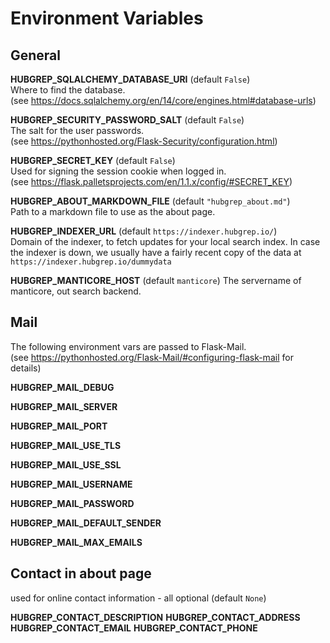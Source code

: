# Environment Variables


## General

**HUBGREP_SQLALCHEMY_DATABASE_URI**  (default `False`)  
Where to find the database.  
(see <https://docs.sqlalchemy.org/en/14/core/engines.html#database-urls>)

**HUBGREP_SECURITY_PASSWORD_SALT** (default `False`)  
The salt for the user passwords.  
(see <https://pythonhosted.org/Flask-Security/configuration.html>)

**HUBGREP_SECRET_KEY** (default `False`)  
Used for signing the session cookie when logged in.  
(see <https://flask.palletsprojects.com/en/1.1.x/config/#SECRET_KEY>)

**HUBGREP_ABOUT_MARKDOWN_FILE**  (default `"hubgrep_about.md"`)  
Path to a markdown file to use as the about page.

**HUBGREP_INDEXER_URL**  (default `https://indexer.hubgrep.io/`)  
Domain of the indexer, to fetch updates for your local search index.
In case the indexer is down, we usually have a fairly recent copy of the data at `https://indexer.hubgrep.io/dummydata`

**HUBGREP_MANTICORE_HOST**  (default `manticore`)
The servername of manticore, out search backend.


## Mail

The following environment vars are passed to Flask-Mail.  
(see <https://pythonhosted.org/Flask-Mail/#configuring-flask-mail> for details)

**HUBGREP_MAIL_DEBUG**

**HUBGREP_MAIL_SERVER**

**HUBGREP_MAIL_PORT**

**HUBGREP_MAIL_USE_TLS**

**HUBGREP_MAIL_USE_SSL**

**HUBGREP_MAIL_USERNAME**

**HUBGREP_MAIL_PASSWORD**

**HUBGREP_MAIL_DEFAULT_SENDER**

**HUBGREP_MAIL_MAX_EMAILS**


## Contact in about page

used for online contact information - all optional (default `None`)

**HUBGREP_CONTACT_DESCRIPTION**
**HUBGREP_CONTACT_ADDRESS**
**HUBGREP_CONTACT_EMAIL**
**HUBGREP_CONTACT_PHONE**
